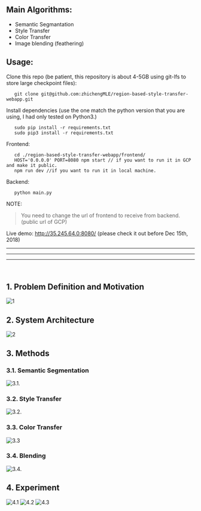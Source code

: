 
## Main Algorithms:

- Semantic Segmantation
- Style Transfer
- Color Transfer
- Image blending (feathering)

## Usage:

Clone this repo (be patient, this repository is about 4-5GB using git-lfs to store large checkpoint files):

```
   git clone git@github.com:zhichengMLE/region-based-style-transfer-webapp.git
```

Install dependencies (use the one match the python version that you are using, I had only tested on Python3.)

```
   sudo pip install -r requirements.txt
   sudo pip3 install -r requirements.txt
```

Frontend: 
```
   cd ./region-based-style-transfer-webapp/frontend/
   HOST='0.0.0.0' PORT=8080 npm start // if you want to run it in GCP and make it public.
   npm run dev //if you want to run it in local machine.
```

Backend:

```
   python main.py
```

NOTE:

> You need to change the url of frontend to receive from backend. (public url of GCP)


Live demo: http://35.245.64.0:8080/ (please check it out before Dec 15th, 2018)

<hr>
<hr>
<hr>

</br>

## 1. Problem Definition and Motivation
![1](https://raw.githubusercontent.com/zhichengMLE/region-based-style-transfer-webapp/master/report/images/1.png)

## 2. System Architecture
![2](https://raw.githubusercontent.com/zhichengMLE/region-based-style-transfer-webapp/master/report/images/2.png)


## 3. Methods
### 3.1. Semantic Segmentation
![3.1.](https://raw.githubusercontent.com/zhichengMLE/region-based-style-transfer-webapp/master/report/images/3.1.png)

### 3.2. Style Transfer
![3.2.](https://raw.githubusercontent.com/zhichengMLE/region-based-style-transfer-webapp/master/report/images/3.2.png) 

### 3.3. Color Transfer
![3.3](https://raw.githubusercontent.com/zhichengMLE/region-based-style-transfer-webapp/master/report/images/3.3.png)

### 3.4. Blending
![3.4.](https://raw.githubusercontent.com/zhichengMLE/region-based-style-transfer-webapp/master/report/images/3.4.png)

## 4. Experiment
![4.1](https://raw.githubusercontent.com/zhichengMLE/region-based-style-transfer-webapp/master/report/images/4.1.png)
![4.2](https://raw.githubusercontent.com/zhichengMLE/region-based-style-transfer-webapp/master/report/images/4.2.png)
![4.3](https://raw.githubusercontent.com/zhichengMLE/region-based-style-transfer-webapp/master/report/images/4.3.png)

